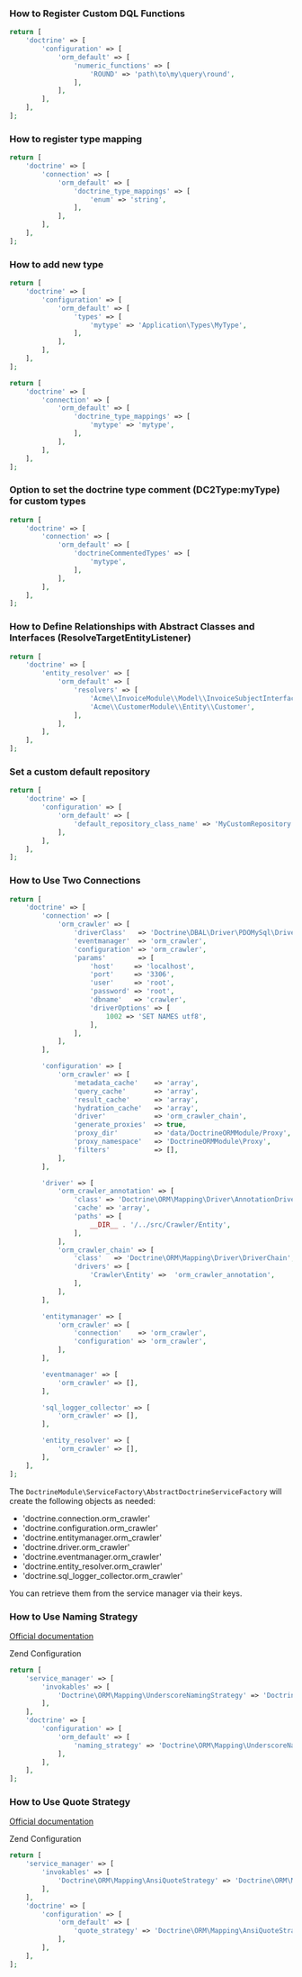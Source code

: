### How to Register Custom DQL Functions

```php
return [
    'doctrine' => [
        'configuration' => [
            'orm_default' => [
                'numeric_functions' => [
                    'ROUND' => 'path\to\my\query\round',
                ],
            ],
        ],
    ],
];
```

### How to register type mapping

```php
return [
    'doctrine' => [
        'connection' => [
            'orm_default' => [
                'doctrine_type_mappings' => [
                    'enum' => 'string',
                ],
            ],
        ],
    ],
];
```

### How to add new type

```php
return [
    'doctrine' => [
        'configuration' => [
            'orm_default' => [
                'types' => [
                    'mytype' => 'Application\Types\MyType',
                ],
            ],
        ],
    ],
];
```

```php
return [
    'doctrine' => [
        'connection' => [
            'orm_default' => [
                'doctrine_type_mappings' => [
                    'mytype' => 'mytype',
                ],
            ],
        ],
    ],
];
```

### Option to set the doctrine type comment (DC2Type:myType) for custom types

```php
return [
    'doctrine' => [
        'connection' => [
            'orm_default' => [
                'doctrineCommentedTypes' => [
                    'mytype',
                ],
            ],
        ],
    ],
];
```

### How to Define Relationships with Abstract Classes and Interfaces (ResolveTargetEntityListener)

```php
return [
    'doctrine' => [
        'entity_resolver' => [
            'orm_default' => [
                'resolvers' => [
                    'Acme\\InvoiceModule\\Model\\InvoiceSubjectInterface',
                    'Acme\\CustomerModule\\Entity\\Customer',
                ],
            ],
        ],
    ],
];
```

### Set a custom default repository

```php
return [
    'doctrine' => [
        'configuration' => [
            'orm_default' => [
                'default_repository_class_name' => 'MyCustomRepository',
            ],
        ],
    ],
];
```

### How to Use Two Connections

```php
return [
    'doctrine' => [
        'connection' => [
            'orm_crawler' => [
                'driverClass'   => 'Doctrine\DBAL\Driver\PDOMySql\Driver',
                'eventmanager'  => 'orm_crawler',
                'configuration' => 'orm_crawler',
                'params'        => [
                    'host'     => 'localhost',
                    'port'     => '3306',
                    'user'     => 'root',
                    'password' => 'root',
                    'dbname'   => 'crawler',
                    'driverOptions' => [
                        1002 => 'SET NAMES utf8',
                    ],
                ],
            ],
        ],

        'configuration' => [
            'orm_crawler' => [
                'metadata_cache'    => 'array',
                'query_cache'       => 'array',
                'result_cache'      => 'array',
                'hydration_cache'   => 'array',
                'driver'            => 'orm_crawler_chain',
                'generate_proxies'  => true,
                'proxy_dir'         => 'data/DoctrineORMModule/Proxy',
                'proxy_namespace'   => 'DoctrineORMModule\Proxy',
                'filters'           => [],
            ],
        ],

        'driver' => [
            'orm_crawler_annotation' => [
                'class' => 'Doctrine\ORM\Mapping\Driver\AnnotationDriver',
                'cache' => 'array',
                'paths' => [
                    __DIR__ . '/../src/Crawler/Entity',
                ],
            ],
            'orm_crawler_chain' => [
                'class'   => 'Doctrine\ORM\Mapping\Driver\DriverChain',
                'drivers' => [
                    'Crawler\Entity' =>  'orm_crawler_annotation',
                ],
            ],
        ],

        'entitymanager' => [
            'orm_crawler' => [
                'connection'    => 'orm_crawler',
                'configuration' => 'orm_crawler',
            ],
        ],

        'eventmanager' => [
            'orm_crawler' => [],
        ],

        'sql_logger_collector' => [
            'orm_crawler' => [],
        ],

        'entity_resolver' => [
            'orm_crawler' => [],
        ],
    ],
];
```

The `DoctrineModule\ServiceFactory\AbstractDoctrineServiceFactory` will create the following objects as needed:
* 'doctrine.connection.orm_crawler'
* 'doctrine.configuration.orm_crawler'
* 'doctrine.entitymanager.orm_crawler'
* 'doctrine.driver.orm_crawler'
* 'doctrine.eventmanager.orm_crawler'
* 'doctrine.entity_resolver.orm_crawler'
* 'doctrine.sql_logger_collector.orm_crawler'

You can retrieve them from the service manager via their keys.

### How to Use Naming Strategy

[Official documentation](http://doctrine-orm.readthedocs.org/en/latest/reference/namingstrategy.html)

Zend Configuration

```php
return [
    'service_manager' => [
        'invokables' => [
            'Doctrine\ORM\Mapping\UnderscoreNamingStrategy' => 'Doctrine\ORM\Mapping\UnderscoreNamingStrategy',
        ],
    ],
    'doctrine' => [
        'configuration' => [
            'orm_default' => [
                'naming_strategy' => 'Doctrine\ORM\Mapping\UnderscoreNamingStrategy',
            ],
        ],
    ],
];
```

### How to Use Quote Strategy

[Official documentation](http://doctrine-orm.readthedocs.org/projects/doctrine-orm/en/latest/reference/basic-mapping.html#quoting-reserved-words)

Zend Configuration

```php
return [
    'service_manager' => [
        'invokables' => [
            'Doctrine\ORM\Mapping\AnsiQuoteStrategy' => 'Doctrine\ORM\Mapping\AnsiQuoteStrategy',
        ],
    ],
    'doctrine' => [
        'configuration' => [
            'orm_default' => [
                'quote_strategy' => 'Doctrine\ORM\Mapping\AnsiQuoteStrategy',
            ],
        ],
    ],
];
```
